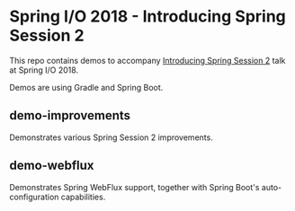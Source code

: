 # Spring I/O 2018 - Introducing Spring Session 2

This repo contains demos to accompany [Introducing Spring Session 2](https://2018.springio.net/sessions/introducing-spring-session-2) talk at Spring I/O 2018.

Demos are using Gradle and Spring Boot.

## demo-improvements

Demonstrates various Spring Session 2 improvements.

## demo-webflux

Demonstrates Spring WebFlux support, together with Spring Boot's auto-configuration capabilities.
